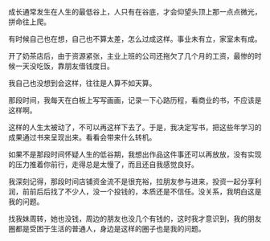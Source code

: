 成长通常发生在人生的最低谷上，人只有在谷底，才会仰望头顶上那一点点微光，拼命往上爬。

有时候自己也在想，自己也不算太差，怎么过成这样。事业未有立，家室未有成。

开了奶茶店后，由于资源紧张，主业上班的公司还拖欠了几个月的工资，最惨的时候一天没吃饭，靠朋友借钱度日。

我自己也没想到会这样，往往是人算不如天算。

那段时间，我每天在白板上写写画画，记录一下心路历程，看商业的书，不应该是这样啊。

这样的人生太被动了，不可以再这样下去了。于是，我决定写书，把这些年学习的成果通过书来呈现出来。看看会带来什么转机。

如果不是那段时间怀疑人生的低谷期，我想出作品这件事还可以再放放，没有实现的压力推着你前行，走得总是太慢了，而且还自我感觉良好。

我深刻记得，那段时间店铺资金流不是很充裕，拉朋友参与进来，投资一起分享利润，前前后后找了不少人，没一个投钱的，本质还是不信任。没关系，我明白这是我的问题。

找我妹周转，她也没钱，周边的朋友也没几个有钱的，这时我才意识到，我的朋友圈都是受困于生活的普通人，身边是这样的圈子也是我的问题。

